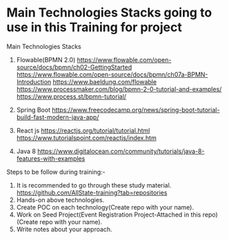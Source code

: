 # Main Technologies Stacks going to use in this Training for project
Main Technologies Stacks
1. Flowable(BPMN 2.0) 
https://www.flowable.com/open-source/docs/bpmn/ch02-GettingStarted
https://www.flowable.com/open-source/docs/bpmn/ch07a-BPMN-Introduction
https://www.baeldung.com/flowable
https://www.processmaker.com/blog/bpmn-2-0-tutorial-and-examples/
https://www.process.st/bpmn-tutorial/

2. Spring Boot
https://www.freecodecamp.org/news/spring-boot-tutorial-build-fast-modern-java-app/

3. React js
https://reactjs.org/tutorial/tutorial.html
https://www.tutorialspoint.com/reactjs/index.htm

4. Java 8
https://www.digitalocean.com/community/tutorials/java-8-features-with-examples

Steps to be follow during training:-
1. It is recommended to go through these study material. https://github.com/AllState-training?tab=repositories
2. Hands-on above technologies.
3. Create POC on each technology(Create repo with your name).
4. Work on Seed Project(Event Registration Project-Attached in this repo) (Create repo with your name).
5. Write notes about your approach.
